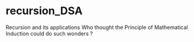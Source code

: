 # recursion_DSA
Recursion and its applications
Who thought the Principle of Mathematical Induction could do such wonders ?
